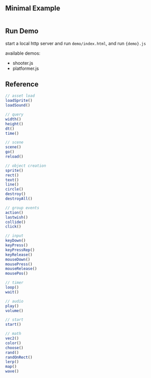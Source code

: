 
## Minimal Example

```js
```

## Run Demo

start a local http server and run `demo/index.html`, and run `{demo}.js`

available demos:

- shooter.js
- platformer.js

## Reference

```js
// asset load
loadSprite()
loadSound()

// query
width()
height()
dt()
time()

// scene
scene()
go()
reload()

// object creation
sprite()
rect()
text()
line()
circle()
destroy()
destroyAll()

// group events
action()
lastwish()
collide()
click()

// input
keyDown()
keyPress()
keyPressRep()
keyRelease()
mouseDown()
mousePress()
mouseRelease()
mousePos()

// timer
loop()
wait()

// audio
play()
volume()

// start
start()

// math
vec2()
color()
choose()
rand()
randOnRect()
lerp()
map()
wave()
```

